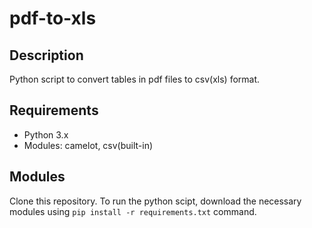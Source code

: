 # pdf-to-xls

## Description
Python script to convert tables in pdf files to csv(xls) format.

## Requirements
- Python 3.x
- Modules: camelot, csv(built-in)

## Modules
Clone this repository.
To run the python scipt, download the necessary modules using `pip install -r requirements.txt` command.
